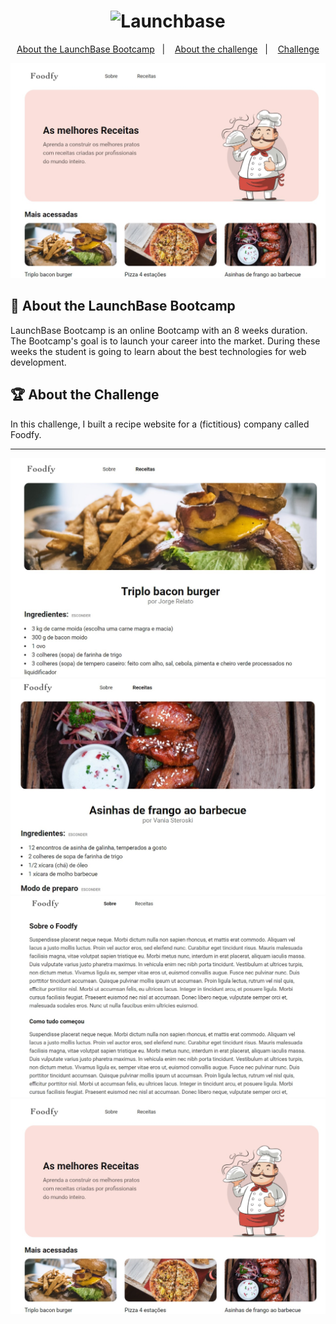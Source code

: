 
<h1 align="center">
    <img alt="Launchbase" src="https://storage.googleapis.com/golden-wind/bootcamp-launchbase/logo.png" width="400px" />
</h1>
<p align="center">
  <a href="#rocket-about-the-launchbase-bootcamp">About the LaunchBase Bootcamp</a>&nbsp;&nbsp;&nbsp;|&nbsp;&nbsp;&nbsp;
  <a href="#trophy-about-the-challenge">About the challenge</a>&nbsp;&nbsp;&nbsp;|&nbsp;&nbsp;&nbsp;
  <a href="https://github.com/Rocketseat/bootcamp-launchbase-desafios-02/blob/master/desafios/02-foodfy.md" target="_blank">Challenge</a>
</p>

<img src="./public/img/ex1.jpg" alt="Foodfy Screenshot">

## :rocket: About the LaunchBase Bootcamp


LaunchBase Bootcamp is an online Bootcamp with an 8 weeks duration. The Bootcamp's goal is to launch your career into the market. During these weeks the student is going to learn about the best technologies for web development. 

## :trophy: About the Challenge

In this challenge, I built a recipe website for a (fictitious) company called Foodfy.

------------
<img src="./public/img/ex2.jpg" alt="Foodfy Screenshot">
<img src="./public/img/ex3.jpg" alt="Foodfy Screenshot">
<img src="./public/img/ex4.jpg" alt="Foodfy Screenshot">
<img src="./public/img/ex1.jpg" alt="Foodfy Screenshot">

